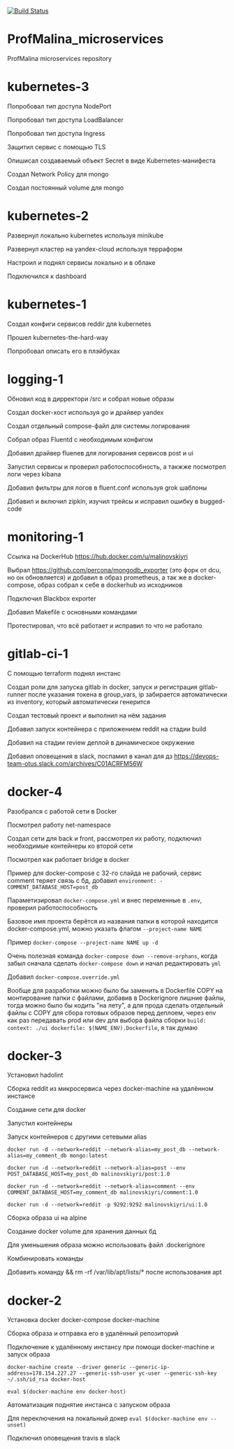 [![Build Status](https://travis-ci.com/Otus-DevOps-2020-08/ProfMalina_microservices.svg?branch=master)](https://travis-ci.com/Otus-DevOps-2020-08/ProfMalina_microservices)

# ProfMalina_microservices
ProfMalina microservices repository

# kubernetes-3

Попробовал тип доступа NodePort

Попробовал тип доступа LoadBalancer

Попробовал тип доступа Ingress

Защитил сервис с помощью TLS

Опишисал создаваемый объект Secret в виде Kubernetes-манифеста

Создал Network Policy для mongo

Создал постоянный volume для mongo

# kubernetes-2

Развернул локально kubernetes используя minikube

Развернул кластер на yandex-cloud используя терраформ

Настроил и поднял сервисы локально и в облаке

Подключился к dashboard

# kubernetes-1

Создал конфиги сервисов reddir для kubernetes

Прошел kubernetes-the-hard-way

Попробовал описать его в плэйбуках

# logging-1

Обновил код в дирректори /src и собрал новые образы

Создал docker-хост используя go и драйвер yandex

Создал отдельный compose-файл для системы логирования

Собрал образ Fluentd с необходимым конфигом

Добавил драйвер fluenев для логирования сервисов post и ui

Запустил сервисы и проверил работоспособность, а такжже посмотрел логи через kibana

Добавил фильтры для логов в fluent.conf используя grok шаблоны

Добавил и включил zipkin, изучил трейсы и исправил ошибку в bugged-code

# monitoring-1

Ссылка на DockerHub https://hub.docker.com/u/malinovskiyri

Выбрал https://github.com/percona/mongodb_exporter (это форк от dcu, но он обновляется)  и добавил в образ prometheus, а так же в docker-compose, образ собрал к себе в dockerhub из исходников

Подключил Blackbox exporter

Добавил Makefile с основными командами

Протестировал, что всё работает и исправил то что не работало

# gitlab-ci-1

С помощью terraform поднял инстанс

Создал роли для запуска gitlab in docker, запуск и регистрация gitlab-runner после указания токена в group_vars, ip забирается автоматически из inventory, который автоматически генерится

Создал тестовый проект и выполнил на нём задания

Добавил запуск контейнера с приложением reddit на стадии build

Добавил на стадии review деплой в динамическое окружение

Добавил оповещения в slack, поспамил в канал для дз https://devops-team-otus.slack.com/archives/C01ACRFM56W

# docker-4

Разобрался с работой сети в Docker

Посмотрел работу net-namespace

Создал сети для back и front, рассмотрел их работу, подключил необходимые контейнеры ко второй сети

Посмотрел как работает bridge в docker

Пример для docker-compose с 32-го слайда не рабочий, сервис comment теряет связь с бд, добавил `environment: - COMMENT_DATABASE_HOST=post_db`

Параметизировал `docker-compose.yml` и внес переменные в `.env`, проверил работоспособность

Базовое имя проекта берётся из названия папки в которой находится docker-compose.yml, можно указать флагом `--project-name NAME`

Пример `docker-compose --project-name NAME up -d`

Очень полезная команда `docker-compose down --remove-orphans`, когда забыл сначала сделать `docker-compose down` и начал редактировать `yml`

Добавил `docker-compose.override.yml`

Вообще для разработки можно было бы заменить в Dockerfile COPY на монтирование папки с файлами, добавив в Dockerignore лишние файлы, тогда можно было бы кодить "на лету", а для прода сделать отдельный файлы с COPY для сбора готовых образов перед деплоем, через env как раз передавать prod или dev для выбора файла сборки `build: context: ./ui dockerfile: $(NAME_ENV).Dockerfile`, я так думаю

# docker-3

Установил hadolint

Сборка reddit из микросервиса через docker-machine на удалённом инстансе

Создание сети для docker

Запустил контейнеры

Запуск контейнеров с другими сетевыми alias

`docker run -d --network=reddit --network-alias=my_post_db --network-alias=my_comment_db mongo:latest`

`docker run -d --network=reddit --network-alias=post --env POST_DATABASE_HOST=my_post_db malinovskiyri/post:1.0`

`docker run -d --network=reddit --network-alias=comment --env COMMENT_DATABASE_HOST=my_comment_db malinovskiyri/comment:1.0`

`docker run -d --network=reddit -p 9292:9292 malinovskiyri/ui:1.0`

Сборка образа ui на alpine

Создание docker volume для хранения данных бд

Для уменьшения образа можно использовать файл .dockerignore

Комбинировать команды

Добавить команду && rm -rf /var/lib/apt/lists/* после использования apt

# docker-2

Установка docker docker-compose docker-machine

Сборка образа и отправка его в удалённый репозиторий

Подключение к удалённому инстансу при помощи docker-machine и запуск образа

`docker-machine create --driver generic --generic-ip-address=178.154.227.27 --generic-ssh-user yc-user --generic-ssh-key ~/.ssh/id_rsa docker-host`

`eval $(docker-machine env docker-host)`

Автоматизация поднятие инстанса с запуском образа

Для переключения на локальный докер
`eval $(docker-machine env --unset)`

Подключил оповещения travis в slack
